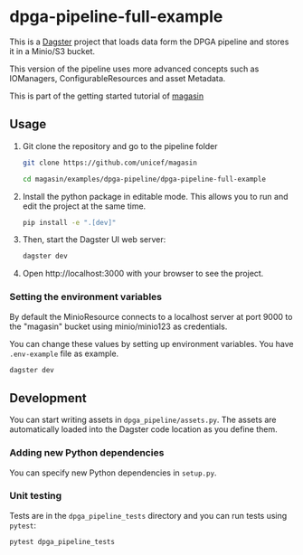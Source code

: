 # dpga-pipeline-full-example

This is a [Dagster](https://dagster.io) project that loads data form the DPGA pipeline and stores it in a Minio/S3 bucket.

This version of the pipeline uses more advanced concepts such as IOManagers, ConfigurableResources and asset Metadata.

This is part of the getting started tutorial of [magasin](http://magasin.github.io/get-started/) 

## Usage

1. Git clone the repository and go to the pipeline folder

    ```sh
    git clone https://github.com/unicef/magasin
    
    cd magasin/examples/dpga-pipeline/dpga-pipeline-full-example
    ```

2. Install the python package in editable mode. This allows you to run and edit the project at the same time.
    
    ```sh
    pip install -e ".[dev]"
    ```

3. Then, start the Dagster UI web server:

    ```sh
    dagster dev
    ```

4. Open http://localhost:3000 with your browser to see the project.


### Setting the environment variables

By default the MinioResource connects to a localhost server at port 9000 to the "magasin" bucket using minio/minio123 as credentials.

You can change these values by setting up environment variables. You have `.env-example` file as example.



```sh
dagster dev
```

## Development

You can start writing assets in `dpga_pipeline/assets.py`. The assets are automatically loaded into the Dagster code location as you define them.


### Adding new Python dependencies

You can specify new Python dependencies in `setup.py`.

### Unit testing

Tests are in the `dpga_pipeline_tests` directory and you can run tests using `pytest`:

```bash
pytest dpga_pipeline_tests
```
